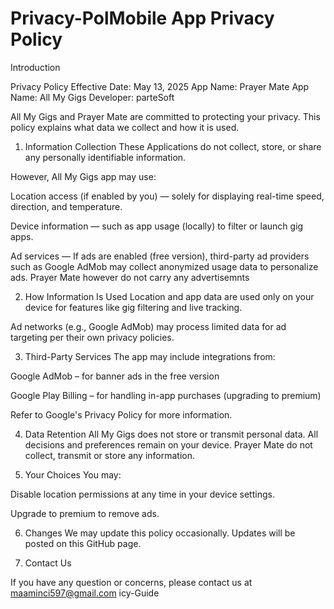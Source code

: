 # Privacy-PolMobile App Privacy Policy

Introduction

Privacy Policy
Effective Date: May 13, 2025
App Name: Prayer Mate
App Name: All My Gigs
Developer: parteSoft

All My Gigs and Prayer Mate are committed to protecting your privacy. This policy explains what data we collect and how it is used.

1. Information Collection
These Applications do not collect, store, or share any personally identifiable information.

However, All My Gigs app may use:

Location access (if enabled by you) — solely for displaying real-time speed, direction, and temperature.

Device information — such as app usage (locally) to filter or launch gig apps.

Ad services — If ads are enabled (free version), third-party ad providers such as Google AdMob may collect anonymized usage data to personalize ads. Prayer Mate however do not carry any advertisemnts

2. How Information Is Used
Location and app data are used only on your device for features like gig filtering and live tracking.

Ad networks (e.g., Google AdMob) may process limited data for ad targeting per their own privacy policies.

3. Third-Party Services
The app may include integrations from:

Google AdMob – for banner ads in the free version

Google Play Billing – for handling in-app purchases (upgrading to premium)

Refer to Google's Privacy Policy for more information.

4. Data Retention
All My Gigs does not store or transmit personal data. All decisions and preferences remain on your device. Prayer Mate do not collect, transmit or store any information.

5. Your Choices
You may:

Disable location permissions at any time in your device settings.

Upgrade to premium to remove ads.

6. Changes
We may update this policy occasionally. Updates will be posted on this GitHub page.

7. Contact Us

If you have any question or concerns, please contact us at
maaminci597@gmail.com
icy-Guide
